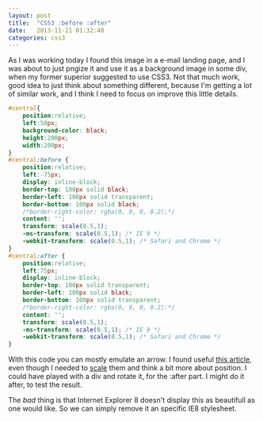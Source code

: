 ```yaml
---
layout: post
title:  "CSS3 :before :after"
date:   2013-11-21 01:32:40
categories: css3
---
```




As I was working today I found this image in a e-mail landing page, and I was about to just pngize it and use it as a background image in some div, when my former superior suggested to use CSS3. Not that much work, good idea to just think about something different, because I'm getting a lot of similar work, and I think I need to focus on improve this little details.

```css
#central{
	position:relative;
	left:50px;
	background-color: black;
	height:200px;
	width:200px;
}
#central:before {
	position:relative;
	left:-75px;
	display: inline-block;
	border-top: 100px solid black;
	border-left: 100px solid transparent;
	border-bottom: 100px solid black;
	/*border-right-color: rgba(0, 0, 0, 0.2);*/
	content: '';
	transform: scale(0.5,1);
	-ms-transform: scale(0.5,1); /* IE 9 */
	-webkit-transform: scale(0.5,1); /* Safari and Chrome */
}
#central:after {
	position:relative;
	left:75px;
	display: inline-block;
	border-top: 100px solid transparent;
	border-left: 100px solid black;
	border-bottom: 100px solid transparent;
	/*border-right-color: rgba(0, 0, 0, 0.2);*/
	content: '';
	transform: scale(0.5,1);
	-ms-transform: scale(0.5,1); /* IE 9 */
	-webkit-transform: scale(0.5,1); /* Safari and Chrome */
}
```

With this code you can mostly emulate an arrow. I found useful [this article][triangles], even though I needed to [scale][transformations] them and think a bit more about position. I could have played with a div and rotate it, for the :after part. I might do it after, to test the result.

The _bad_ thing is that Internet Explorer 8 doesn't display this as beautifull as one would like. So we can simply remove it an specific IE8 stylesheet.

[triangles]:http://davidwalsh.name/css-triangles
[transformations]:http://www.w3schools.com/css/css3_2dtransforms.asp
